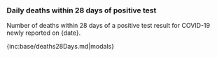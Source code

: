﻿### Daily deaths within 28 days of positive test

Number of deaths within 28 days of a positive test result for COVID-19 newly reported on {date}.

{inc:base/deaths28Days.md|modals}
